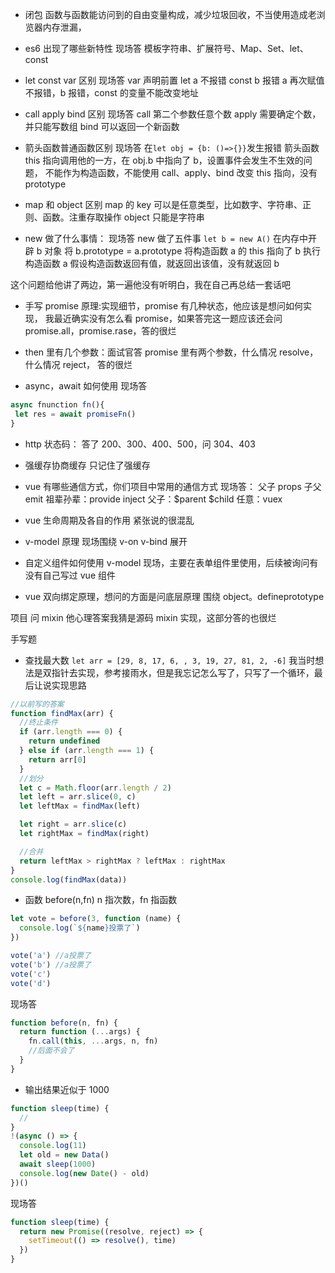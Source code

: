 - 闭包
  函数与函数能访问到的自由变量构成，减少垃圾回收，不当使用造成老浏览器内存泄漏，

- es6 出现了哪些新特性
  现场答
  模板字符串、扩展符号、Map、Set、let、const

- let const var 区别
  现场答
  var 声明前置
  let a 不报错
  const b 报错
  a 再次赋值不报错，b 报错，const 的变量不能改变地址

- call apply bind 区别
  现场答
  call 第二个参数任意个数
  apply 需要确定个数，并只能写数组
  bind 可以返回一个新函数

- 箭头函数普通函数区别
  现场答
  在`let obj = {b: ()=>{}}`发生报错
  箭头函数 this 指向调用他的一方，在 obj.b 中指向了 b，设置事件会发生不生效的问题，
  不能作为构造函数，不能使用 call、apply、bind 改变 this 指向，没有 prototype

- map 和 object 区别
  map 的 key 可以是任意类型，比如数字、字符串、正则、函数。注重存取操作
  object 只能是字符串

- new 做了什么事情：
  现场答 new 做了五件事
  `let b = new A()`
  在内存中开辟 b 对象
  将 b.prototype = a.prototype
  将构造函数 a 的 this 指向了 b
  执行构造函数 a
  假设构造函数返回有值，就返回出该值，没有就返回 b

这个问题给他讲了两边，第一遍他没有听明白，我在自己再总结一套话吧

- 手写 promise 原理:实现细节，promise 有几种状态，他应该是想问如何实现，
  我最近确实没有怎么看 promise，如果答完这一题应该还会问 promise.all，promise.rase，答的很烂

- then 里有几个参数：面试官答 promise 里有两个参数，什么情况 resolve，什么情况 reject，
  答的很烂

- async，await 如何使用
  现场答

```js
async fnunction fn(){
 let res = await promiseFn()
}
```

- http 状态码：
  答了 200、300、400、500，问 304、403
- 强缓存协商缓存
  只记住了强缓存

- vue 有哪些通信方式，你们项目中常用的通信方式
  现场答：
  父子 props
  子父 emit
  祖辈孙辈：provide inject
  父子：$parent $child
  任意：vuex

- vue 生命周期及各自的作用
  紧张说的很混乱
- v-model 原理
  现场围绕 v-on v-bind 展开
- 自定义组件如何使用 v-model
  现场，主要在表单组件里使用，后续被询问有没有自己写过 vue 组件

- vue 双向绑定原理，想问的方面是问底层原理
  围绕 object。defineprototype

项目
问 mixin 他心理答案我猜是源码 mixin 实现，这部分答的也很烂

手写题

- 查找最大数
  `let arr = [29, 8, 17, 6, , 3, 19, 27, 81, 2, -6]`
  我当时想法是双指针去实现，参考接雨水，但是我忘记怎么写了，只写了一个循环，最后让说实现思路

```js
//以前写的答案
function findMax(arr) {
  //终止条件
  if (arr.length === 0) {
    return undefined
  } else if (arr.length === 1) {
    return arr[0]
  }
  //划分
  let c = Math.floor(arr.length / 2)
  let left = arr.slice(0, c)
  let leftMax = findMax(left)

  let right = arr.slice(c)
  let rightMax = findMax(right)

  //合并
  return leftMax > rightMax ? leftMax : rightMax
}
console.log(findMax(data))
```

- 函数 before(n,fn)
  n 指次数，fn 指函数

```js
let vote = before(3, function (name) {
  console.log(`${name}投票了`)
})

vote('a') //a投票了
vote('b') //a投票了
vote('c')
vote('d')
```

现场答

```js
function before(n, fn) {
  return function (...args) {
    fn.call(this, ...args, n, fn)
    //后面不会了
  }
}
```

- 输出结果近似于 1000

```js
function sleep(time) {
  //
}
!(async () => {
  console.log(11)
  let old = new Data()
  await sleep(1000)
  console.log(new Date() - old)
})()
```

现场答

```js
function sleep(time) {
  return new Promise((resolve, reject) => {
    setTimeout(() => resolve(), time)
  })
}
```
